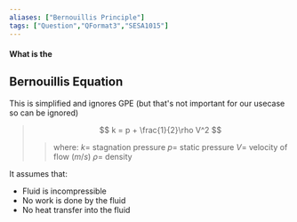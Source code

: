 ```yaml
---
aliases: ["Bernouillis Principle"]
tags: ["Question","QFormat3","SESA1015"]
---
```


#### What is the
## Bernouillis Equation
This is simplified and ignores GPE (but that's not important for our usecase so can be ignored)
> $$ k = p + \frac{1}{2}\rho V^2 $$ 
>> where:
>> $k =$ stagnation pressure
>> $p =$ static pressure
>> $V =$ velocity of flow ($m/s$)
>> $\rho =$ density

It assumes that:
* Fluid is incompressible
* No work is done by the fluid
* No heat transfer into the fluid